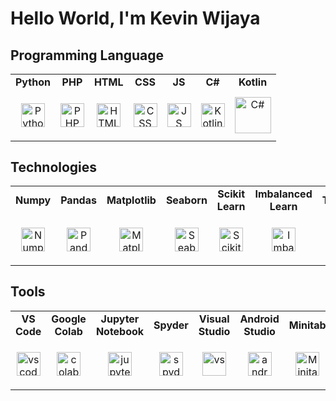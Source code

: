 # Hello World, I'm Kevin Wijaya


## Programming Language 
<table><tbody>
  <tr>
      <td align="center"><b>Python</b></td>
      <td align="center"><b>PHP</b></td>
      <td align="center"><b>HTML</b></td>
      <td align="center"><b>CSS</b></td>
      <td align="center"><b>JS</b></td>
      <td align="center"><b>C#</b></td>
      <td align="center"><b>Kotlin</b></td>

  </tr>
  <tr>
    <td align="center" height="80px"><img alt='Python' src='https://github.com/kevin-wijaya/kevin-wijaya/assets/102933264/56a002fe-41f8-4d4b-9d12-8101cc861e3a' height=38></td>
    <td align="center" height="80px"><img alt='PHP' src='https://github.com/kevin-wijaya/kevin-wijaya/assets/102933264/c5cfa443-800b-412d-b6a5-9e09d696e197' height=38></td>
    <td align="center" height="80px"><img alt='HTML' src='https://github.com/kevin-wijaya/kevin-wijaya/assets/102933264/58057a97-383b-4047-a211-ee1ede6885ae' height=38></td>
    <td align="center" height="80px"><img alt='CSS' src='https://github.com/kevin-wijaya/kevin-wijaya/assets/102933264/f863ebe5-a20a-4d87-9d4f-ed84c06530a9' height=38></td>
    <td align="center" height="80px"><img alt='JS' src='https://github.com/kevin-wijaya/kevin-wijaya/assets/102933264/70a8c66f-c49e-4142-85ee-500d1df71e12' height=38></td>
    <td align="center" height="80px"><img alt='Kotlin' src='https://github.com/kevin-wijaya/kevin-wijaya/assets/102933264/6f330048-912b-407a-bc9b-f9ef5d37971e' height=38></td>
    <td align="center" height="80px"><img alt='C#' src='https://github.com/kevin-wijaya/kevin-wijaya/assets/102933264/836dd0b2-a459-4793-88d6-ae9f8eb9a83a' height=58></td>
  </tr>
</tbody></table>

## Technologies
<table><tbody>
  <tr>
      <td align="center"><b>Numpy</b></td>
      <td align="center"><b>Pandas</b></td>
      <td align="center"><b>Matplotlib</b></td>
      <td align="center"><b>Seaborn</b></td>
      <td align="center"><b>Scikit Learn</b></td>
      <td align="center"><b>Imbalanced Learn</b></td>
      <td align="center"><b>Tensorflow</b></td>
      <td align="center"><b>OpenCV</b></td>
      <td align="center"><b>NLTK</b></td>
      <td align="center"><b>Laravel</b></td>

  </tr>
  <tr>
    <td align="center" height="80px"><img alt='Numpy' src='https://github.com/kevin-wijaya/kevin-wijaya/assets/102933264/689e03d1-fd55-42ba-aad9-ee74d0020f18' height=38></td>
    <td align="center" height="80px"><img alt='Pandas' src='https://github.com/kevin-wijaya/kevin-wijaya/assets/102933264/5b958007-9101-4475-8064-88577463f578' height=38></td>
    <td align="center" height="80px"><img alt='Matplotlib' src='https://github.com/kevin-wijaya/kevin-wijaya/assets/102933264/c02c85a5-b81e-45c2-b779-eb894e78a8ba' height=38></td>
    <td align="center" height="80px"><img alt='Seaborn' src='https://github.com/kevin-wijaya/kevin-wijaya/assets/102933264/dce56af9-778d-4089-848f-c1cebee658e4' height=38></td>
    <td align="center" height="80px"><img alt='Scikit-Learn' src='https://github.com/kevin-wijaya/kevin-wijaya/assets/102933264/8d98cd18-d2ec-485e-9ae0-16bc7c7d9556' height=38></td>
    <td align="center" height="80px"><img alt='Imbalanced-Learn' src='https://github.com/kevin-wijaya/kevin-wijaya/assets/102933264/029480e0-003e-4391-859c-9f543f2fbd84' height=38></td>
    <td align="center" height="80px"><img alt='Tensorflow' src='https://github.com/kevin-wijaya/kevin-wijaya/assets/102933264/7b8ccf10-dac0-4587-bb2f-2a223527376d' height=38></td>
    <td align="center" height="80px"><img alt='OpenCV' src='https://github.com/kevin-wijaya/kevin-wijaya/assets/102933264/ce76c7bb-5611-4622-ad39-828385bdc082' height=38></td>
    <td align="center" height="80px"><img alt='NLTK' src='https://github.com/kevin-wijaya/kevin-wijaya/assets/102933264/d3168840-5cf7-4a19-95be-37008bfa5186' height=38></td>
    <td align="center" height="80px"><img alt='Laravel' src='https://github.com/kevin-wijaya/kevin-wijaya/assets/102933264/e9aadf92-a9ac-47d2-bfe1-a5cc959169b1' height=38></td>
  </tr>
</tbody></table>


## Tools 
<table><tbody>
  <tr>
      <td align="center"><b>VS Code</b></td>
      <td align="center"><b>Google Colab</b></td>
      <td align="center"><b>Jupyter Notebook</b></td>
      <td align="center"><b>Spyder</b></td>
      <td align="center"><b>Visual Studio</b></td>
      <td align="center"><b>Android Studio</b></td>
      <td align="center"><b>Minitab</b></td>
      <td align="center"><b>PhpMyAdmin</b></td>

  </tr>
  <tr>
      <td align="center" height="80px"><img alt='vscode' src='https://github.com/kevin-wijaya/kevin-wijaya/assets/102933264/a31a983e-538e-455f-8ddd-a0f148cb5e9c' height=38></td>
      <td align="center" height="80px"><img alt='colab' src='https://github.com/kevin-wijaya/kevin-wijaya/assets/102933264/0f4ecf31-cb6c-4b40-9b02-7cc73cc3a048' height=38></td>
      <td align="center" height="80px"><img alt='jupyter' src='https://github.com/kevin-wijaya/kevin-wijaya/assets/102933264/b57893cb-0bf2-4857-a0ca-6ae1547aae79' height=38></td>
      <td align="center" height="80px"><img alt='spyder' src='https://github.com/kevin-wijaya/kevin-wijaya/assets/102933264/8e10402b-e008-4417-929e-c58a5d08d568' height=38></td>
      <td align="center" height="80px"><img alt='vs' src='https://github.com/kevin-wijaya/kevin-wijaya/assets/102933264/93483166-422c-45e2-a0d6-5f2d957f79ed' height=38></td>
      <td align="center" height="80px"><img alt='android-studio' src='https://github.com/kevin-wijaya/kevin-wijaya/assets/102933264/cd14cf8b-e496-4f5e-bd94-51d89f4ace00' height=38></td>
      <td align="center" height="80px"><img alt='Minitab' src='https://github.com/kevin-wijaya/kevin-wijaya/assets/102933264/20b84731-3ee1-43c2-99b2-b1dce4fa282a' height=38></td>
      <td align="center" height="80px"><img alt='PhpMyAdmin' src='https://github.com/kevin-wijaya/kevin-wijaya/assets/102933264/7cf0ef3c-3747-479f-af35-eaa21b83e1db' height=38></td>
  </tr>
</tbody></table>
